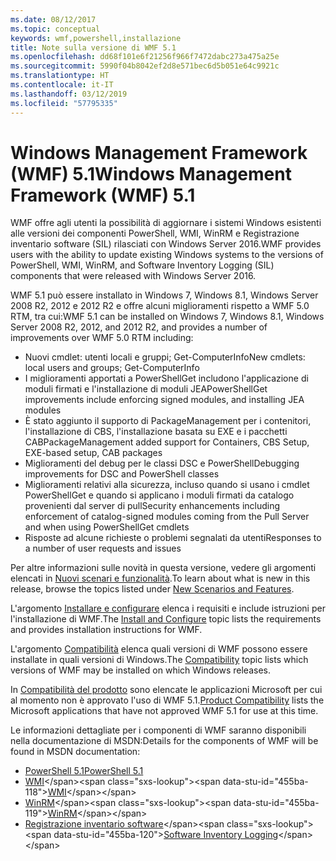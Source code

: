 ```yaml
---
ms.date: 08/12/2017
ms.topic: conceptual
keywords: wmf,powershell,installazione
title: Note sulla versione di WMF 5.1
ms.openlocfilehash: dd68f101e6f21256f966f7472dabc273a475a25e
ms.sourcegitcommit: 5990f04b8042ef2d8e571bec6d5b051e64c9921c
ms.translationtype: HT
ms.contentlocale: it-IT
ms.lasthandoff: 03/12/2019
ms.locfileid: "57795335"
---
```

# <a name="windows-management-framework-wmf-51"></a><span data-ttu-id="455ba-103">Windows Management Framework (WMF) 5.1</span><span class="sxs-lookup"><span data-stu-id="455ba-103">Windows Management Framework (WMF) 5.1</span></span>

<span data-ttu-id="455ba-104">WMF offre agli utenti la possibilità di aggiornare i sistemi Windows esistenti alle versioni dei componenti PowerShell, WMI, WinRM e Registrazione inventario software (SIL) rilasciati con Windows Server 2016.</span><span class="sxs-lookup"><span data-stu-id="455ba-104">WMF provides users with the ability to update existing Windows systems to the versions of PowerShell, WMI, WinRM, and Software Inventory Logging (SIL) components that were released with Windows Server 2016.</span></span>

<span data-ttu-id="455ba-105">WMF 5.1 può essere installato in Windows 7, Windows 8.1, Windows Server 2008 R2, 2012 e 2012 R2 e offre alcuni miglioramenti rispetto a WMF 5.0 RTM, tra cui:</span><span class="sxs-lookup"><span data-stu-id="455ba-105">WMF 5.1 can be installed on Windows 7, Windows 8.1, Windows Server 2008 R2, 2012, and 2012 R2, and provides a number of improvements over WMF 5.0 RTM including:</span></span>

- <span data-ttu-id="455ba-106">Nuovi cmdlet: utenti locali e gruppi; Get-ComputerInfo</span><span class="sxs-lookup"><span data-stu-id="455ba-106">New cmdlets: local users and groups; Get-ComputerInfo</span></span>
- <span data-ttu-id="455ba-107">I miglioramenti apportati a PowerShellGet includono l'applicazione di moduli firmati e l'installazione di moduli JEA</span><span class="sxs-lookup"><span data-stu-id="455ba-107">PowerShellGet improvements include enforcing signed modules, and installing JEA modules</span></span>
- <span data-ttu-id="455ba-108">È stato aggiunto il supporto di PackageManagement per i contenitori, l'installazione di CBS, l'installazione basata su EXE e i pacchetti CAB</span><span class="sxs-lookup"><span data-stu-id="455ba-108">PackageManagement added support for Containers, CBS Setup, EXE-based setup, CAB packages</span></span>
- <span data-ttu-id="455ba-109">Miglioramenti del debug per le classi DSC e PowerShell</span><span class="sxs-lookup"><span data-stu-id="455ba-109">Debugging improvements for DSC and PowerShell classes</span></span>
- <span data-ttu-id="455ba-110">Miglioramenti relativi alla sicurezza, incluso quando si usano i cmdlet PowerShellGet e quando si applicano i moduli firmati da catalogo provenienti dal server di pull</span><span class="sxs-lookup"><span data-stu-id="455ba-110">Security enhancements including enforcement of catalog-signed modules coming from the Pull Server and when using PowerShellGet cmdlets</span></span>
- <span data-ttu-id="455ba-111">Risposte ad alcune richieste o problemi segnalati da utenti</span><span class="sxs-lookup"><span data-stu-id="455ba-111">Responses to a number of user requests and issues</span></span>

<span data-ttu-id="455ba-112">Per altre informazioni sulle novità in questa versione, vedere gli argomenti elencati in [Nuovi scenari e funzionalità](https://docs.microsoft.com/powershell/wmf/5.1/scenarios-features).</span><span class="sxs-lookup"><span data-stu-id="455ba-112">To learn about what is new in this release, browse the topics listed under [New Scenarios and Features](https://docs.microsoft.com/powershell/wmf/5.1/scenarios-features).</span></span>

<span data-ttu-id="455ba-113">L'argomento [Installare e configurare](https://docs.microsoft.com/powershell/wmf/5.1/install-configure) elenca i requisiti e include istruzioni per l'installazione di WMF.</span><span class="sxs-lookup"><span data-stu-id="455ba-113">The [Install and Configure](https://docs.microsoft.com/powershell/wmf/5.1/install-configure) topic lists the requirements and provides installation instructions for WMF.</span></span>

<span data-ttu-id="455ba-114">L'argomento [Compatibilità](https://docs.microsoft.com/powershell/wmf/5.1/compatibility) elenca quali versioni di WMF possono essere installate in quali versioni di Windows.</span><span class="sxs-lookup"><span data-stu-id="455ba-114">The [Compatibility](https://docs.microsoft.com/powershell/wmf/5.1/compatibility) topic lists which versions of WMF may be installed on which Windows releases.</span></span>

<span data-ttu-id="455ba-115">In [Compatibilità del prodotto](https://docs.microsoft.com/powershell/wmf/5.1/productincompat) sono elencate le applicazioni Microsoft per cui al momento non è approvato l'uso di WMF 5.1.</span><span class="sxs-lookup"><span data-stu-id="455ba-115">[Product Compatibility](https://docs.microsoft.com/powershell/wmf/5.1/productincompat) lists the Microsoft applications that have not approved WMF 5.1 for use at this time.</span></span>

<span data-ttu-id="455ba-116">Le informazioni dettagliate per i componenti di WMF saranno disponibili nella documentazione di MSDN:</span><span class="sxs-lookup"><span data-stu-id="455ba-116">Details for the components of WMF will be found in MSDN documentation:</span></span>

- [<span data-ttu-id="455ba-117">PowerShell 5.1</span><span class="sxs-lookup"><span data-stu-id="455ba-117">PowerShell 5.1</span></span>](https://docs.microsoft.com/powershell/)
- <span data-ttu-id="455ba-118">[WMI](https://msdn.microsoft.com/library/jj152383(v=vs.85).aspx)</span><span class="sxs-lookup"><span data-stu-id="455ba-118">[WMI](https://msdn.microsoft.com/library/jj152383(v=vs.85).aspx)</span></span>
- <span data-ttu-id="455ba-119">[WinRM](https://msdn.microsoft.com/library/aa384426(v=vs.85).aspx)</span><span class="sxs-lookup"><span data-stu-id="455ba-119">[WinRM](https://msdn.microsoft.com/library/aa384426(v=vs.85).aspx)</span></span>
- <span data-ttu-id="455ba-120">[Registrazione inventario software](https://technet.microsoft.com/library/dn383584(v=ws.11).aspx)</span><span class="sxs-lookup"><span data-stu-id="455ba-120">[Software Inventory Logging](https://technet.microsoft.com/library/dn383584(v=ws.11).aspx)</span></span>
